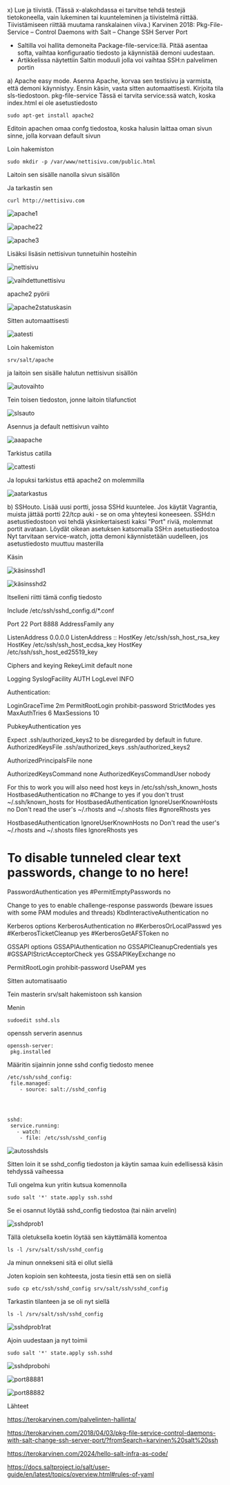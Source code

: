 

x) Lue ja tiivistä. (Tässä x-alakohdassa ei tarvitse tehdä testejä tietokoneella, vain lukeminen tai kuunteleminen ja tiivistelmä riittää. Tiivistämiseen riittää muutama ranskalainen viiva.)
Karvinen 2018: Pkg-File-Service – Control Daemons with Salt – Change SSH Server Port
- Saltilla voi hallita demoneita Package-file-service:llä. Pitää asentaa softa, vaihtaa konfiguraatio tiedosto ja käynnistää demoni uudestaan.
- Artikkelissa näytettiin Saltin moduuli jolla voi vaihtaa SSH:n palvelimen portin

  

a) Apache easy mode. Asenna Apache, korvaa sen testisivu ja varmista, että demoni käynnistyy.
Ensin käsin, vasta sitten automaattisesti.
Kirjoita tila sls-tiedostoon.
pkg-file-service
Tässä ei tarvita service:ssä watch, koska index.html ei ole asetustiedosto

    sudo apt-get install apache2



Editoin apachen omaa confg tiedostoa, koska halusin laittaa oman sivun sinne, jolla korvaan default sivun

Loin hakemiston 

    sudo mkdir -p /var/www/nettisivu.com/public.html

Laitoin sen sisälle nanolla sivun sisällön

Ja tarkastin sen 

    curl http://nettisivu.com 

![apache1](https://github.com/user-attachments/assets/396d0c18-d982-44fc-be2e-d8bb1ab38a9f)

![apache22](https://github.com/user-attachments/assets/e8224c95-c858-4594-a261-5f7bd782134d)




![apache3](https://github.com/user-attachments/assets/e25ce90e-0b24-44bf-b968-d9e47826dcfc)


Lisäksi lisäsin nettisivun tunnetuihin hosteihin

![nettisivu](https://github.com/user-attachments/assets/8a77fb3d-a03b-4239-b483-44d96b0bdc94)


![vaihdettunettisivu](https://github.com/user-attachments/assets/415f1282-0809-4e49-b29f-4ca12446fb9a)


apache2 pyörii 

![apache2statuskasin](https://github.com/user-attachments/assets/35680f55-f044-4cf9-8a66-1b9e19bca2c5)


Sitten automaattisesti



![aatesti](https://github.com/user-attachments/assets/83b87b94-9676-4cb6-bfff-bb81021bcc45)

Loin hakemiston

    srv/salt/apache

ja laitoin sen sisälle halutun nettisivun sisällön


![autovaihto](https://github.com/user-attachments/assets/baa8e281-b194-4ffd-8670-710c4ef76ab5)



Tein toisen tiedoston, jonne laitoin tilafunctiot



![slsauto](https://github.com/user-attachments/assets/046c9afa-a550-4eb4-90dc-e25185f30073)


Asennus ja default nettisivun vaihto


![aaapache](https://github.com/user-attachments/assets/6172bd5c-7220-4c9d-8b63-77c53282ba1c)


Tarkistus catilla

![cattesti](https://github.com/user-attachments/assets/bcc5e459-6e49-4ef9-9712-8ef2f1eb5066)


Ja lopuksi tarkistus että apache2 on molemmilla


![aatarkastus](https://github.com/user-attachments/assets/431ce8d9-db53-497c-9186-5033a55bfc2d)

b) SSHouto. Lisää uusi portti, jossa SSHd kuuntelee.
Jos käytät Vagrantia, muista jättää portti 22/tcp auki - se on oma yhteytesi koneeseen. SSHd:n asetustiedostoon voi tehdä yksinkertaisesti kaksi "Port" riviä, molemmat portit avataan.
Löydät oikean asetuksen katsomalla SSH:n asetustiedostoa
Nyt tarvitaan service-watch, jotta demoni käynnistetään uudelleen, jos asetustiedosto muuttuu masterilla

Käsin 


![käsinsshd1](https://github.com/user-attachments/assets/7f6607d2-b55f-4f29-ab23-dfbcb74de5e2)


![käsinsshd2](https://github.com/user-attachments/assets/81606511-fea1-490e-97b8-40b314a85362)


Itselleni riitti tämä config tiedosto

Include /etc/ssh/sshd_config.d/*.conf

Port 22
Port 8888
AddressFamily any

ListenAddress 0.0.0.0
ListenAddress ::
HostKey /etc/ssh/ssh_host_rsa_key
HostKey /etc/ssh/ssh_host_ecdsa_key
HostKey /etc/ssh/ssh_host_ed25519_key

Ciphers and keying
RekeyLimit default none

 Logging
SyslogFacility AUTH
LogLevel INFO

 Authentication:

LoginGraceTime 2m
PermitRootLogin prohibit-password
StrictModes yes
MaxAuthTries 6
MaxSessions 10

PubkeyAuthentication yes

 Expect .ssh/authorized_keys2 to be disregarded by default in future.
AuthorizedKeysFile     .ssh/authorized_keys .ssh/authorized_keys2

AuthorizedPrincipalsFile none

AuthorizedKeysCommand none
AuthorizedKeysCommandUser nobody

 For this to work you will also need host keys in /etc/ssh/ssh_known_hosts
HostbasedAuthentication no
#Change to yes if you don't trust ~/.ssh/known_hosts for
 HostbasedAuthentication
IgnoreUserKnownHosts no
 Don't read the user's ~/.rhosts and ~/.shosts files
#gnoreRhosts yes
                                                                 
 HostbasedAuthentication
IgnoreUserKnownHosts no
 Don't read the user's ~/.rhosts and ~/.shosts files
IgnoreRhosts yes

# To disable tunneled clear text passwords, change to no here!
PasswordAuthentication yes
#PermitEmptyPasswords no

Change to yes to enable challenge-response passwords (beware issues with some PAM modules and threads)
KbdInteractiveAuthentication no

 Kerberos options
KerberosAuthentication no
#KerberosOrLocalPasswd yes
#KerberosTicketCleanup yes
#KerberosGetAFSToken no

 GSSAPI options
GSSAPIAuthentication no
GSSAPICleanupCredentials yes
#GSSAPIStrictAcceptorCheck yes
GSSAPIKeyExchange no


PermitRootLogin prohibit-password
UsePAM yes


Sitten automatisaatio


Tein  masterin srv/salt hakemistoon ssh kansion 

Menin 

    sudoedit sshd.sls

  
openssh serverin asennus

  
  
    openssh-server:
     pkg.installed


 Määritin sijainnin jonne sshd config tiedosto menee
 
    /etc/ssh/sshd_config:
     file.managed:
        - source: salt://sshd_config

 

     
    sshd:
     service.running:
       - watch:
        - file: /etc/ssh/sshd_config

        

![autosshdsls](https://github.com/user-attachments/assets/3888153a-cb82-44c6-9301-9863bec15aa6)



Sitten loin it se sshd_config tiedoston ja käytin samaa kuin edellisessä käsin tehdyssä vaiheessa



Tuli ongelma kun yritin kutsua komennolla 

    sudo salt '*' state.apply ssh.sshd


Se ei osannut löytää sshd_config tiedostoa (tai näin arvelin)

![sshdprob1](https://github.com/user-attachments/assets/160aecc0-a28d-42da-8ce6-0f8684c19614)



Tällä oletuksella koetin löytää sen käyttämällä komentoa 

    ls -l /srv/salt/ssh/sshd_config


Ja minun onnekseni sitä ei ollut siellä


Joten kopioin sen kohteesta, josta tiesin että sen on siellä


    sudo cp etc/ssh/sshd_config srv/salt/ssh/sshd_config

    
Tarkastin tilanteen ja se oli nyt siellä
    
    ls -l /srv/salt/ssh/sshd_config



![sshdprob1rat](https://github.com/user-attachments/assets/2734cbef-b1a9-4b46-af05-e31a5992a1e8)


Ajoin uudestaan ja nyt toimii

    sudo salt '*' state.apply ssh.sshd





![sshdprobohi](https://github.com/user-attachments/assets/5ba6a83c-d590-41d2-912e-0c30bca3b285)






![port88881](https://github.com/user-attachments/assets/38635884-5547-4508-9b5d-8c96d13c77ca)


![port88882](https://github.com/user-attachments/assets/e304bcc6-b13e-459a-a0b0-a2128f91169c)




Lähteet


https://terokarvinen.com/palvelinten-hallinta/ 


https://terokarvinen.com/2018/04/03/pkg-file-service-control-daemons-with-salt-change-ssh-server-port/?fromSearch=karvinen%20salt%20ssh


https://terokarvinen.com/2024/hello-salt-infra-as-code/  


https://docs.saltproject.io/salt/user-guide/en/latest/topics/overview.html#rules-of-yaml




